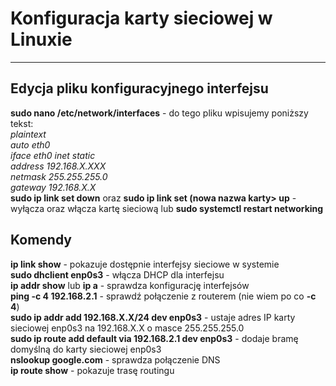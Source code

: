 # Konfiguracja karty sieciowej w Linuxie
___
## Edycja pliku konfiguracyjnego interfejsu
**sudo nano /etc/network/interfaces** - do tego pliku wpisujemy poniższy tekst:<br>
  *plaintext <br>
  auto eth0 <br>
  iface eth0 inet static <br>
  address 192.168.X.XXX <br>
  netmask 255.255.255.0 <br>
  gateway 192.168.X.X* <br>
**sudo ip link set <nazwa karty> down** oraz **sudo ip link set (nowa nazwa karty> up** - wyłącza oraz włącza kartę sieciową
lub
**sudo systemctl restart networking**
## Komendy
**ip link show** - pokazuje dostępnie interfejsy sieciowe w systemie <br>
**sudo dhclient enp0s3** - włącza DHCP dla interfejsu <br>
**ip addr show** lub **ip a** - sprawdza konfigurację interfejsów <br>
**ping -c 4 192.168.2.1** - sprawdź połączenie z routerem (nie wiem po co **-c 4**) <br>
**sudo ip addr add 192.168.X.X/24 dev enp0s3** - ustaje adres IP karty sieciowej enp0s3 na 192.168.X.X o masce 255.255.255.0 <br>
**sudo ip route add default via 192.168.2.1 dev enp0s3** - dodaje bramę domyślną do karty sieciowej enp0s3 <br>
**nslookup google.com** - sprawdza połączenie DNS <br>
**ip route show** - pokazuje trasę routingu <br>
